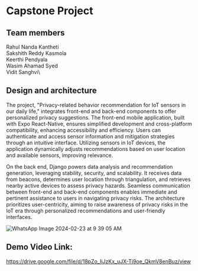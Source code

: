 # Capstone Project 

## Team members

Rahul Nanda Kantheti\
Sakshith Reddy Kasmola\
Keerthi Pendyala\
Wasim Ahamad Syed\
Vidit Sanghvi\

## Design and architecture

The project, "Privacy-related behavior recommendation for IoT sensors in our daily life," integrates front-end and back-end components to offer personalized privacy suggestions. The front-end mobile application, built with Expo React-Native, ensures simplified development and cross-platform compatibility, enhancing accessibility and efficiency. Users can authenticate and access sensor information and mitigation strategies through an intuitive interface. Utilizing sensors in IoT devices, the application dynamically adjusts recommendations based on user location and available sensors, improving relevance.

On the back end, Django powers data analysis and recommendation generation, leveraging stability, security, and scalability. It receives data from beacons, determines user location through triangulation, and retrieves nearby active devices to assess privacy hazards. Seamless communication between front-end and back-end components enables immediate and pertinent assistance to users in navigating privacy risks. The architecture prioritizes user-centricity, aiming to raise awareness of privacy risks in the IoT era through personalized recommendations and user-friendly interfaces.

![WhatsApp Image 2024-02-23 at 9 39 05 AM](https://github.com/skasmola/SER-517_Team-27/assets/112655036/741cfe69-ee55-4730-b626-1ee73c736b46)

## Demo Video Link:
https://drive.google.com/file/d/18pZo_IiJzKx_uJX-Tj9oe_QkmV8enBuz/view



